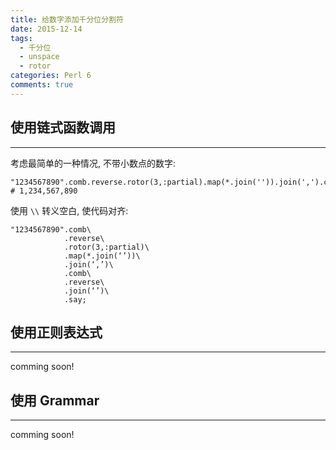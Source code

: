 ```yaml
---
title: 给数字添加千分位分割符
date: 2015-12-14
tags: 
  - 千分位
  - unspace
  - rotor
categories: Perl 6
comments: true
---
```


## 使用链式函数调用
---

考虑最简单的一种情况, 不带小数点的数字:

``` perl6
"1234567890".comb.reverse.rotor(3,:partial).map(*.join('')).join(',').comb.reverse.join('')  
# 1,234,567,890
```



使用 `\\` 转义空白, 使代码对齐:

``` perl6
"1234567890".comb\
            .reverse\
            .rotor(3,:partial)\
            .map(*.join(‘’))\
            .join(‘,’)\
            .comb\
            .reverse\
            .join(‘’)\
            .say;

```





## 使用正则表达式
---

comming soon!



## 使用 Grammar
---

comming soon!
